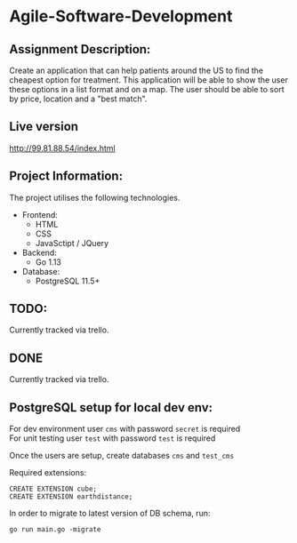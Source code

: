 # Agile-Software-Development
## Assignment Description:
Create an application that can help patients around the US to find the cheapest option for treatment. This application will be able to show the user these options in a list format and on a map. The user should be able to sort by price, location and a "best match".

## Live version
http://99.81.88.54/index.html

## Project Information:
The project utilises the following technologies.
* Frontend:
	* HTML
	* CSS
	* JavaSctipt / JQuery
* Backend:
	* Go 1.13
* Database:
	* PostgreSQL 11.5+

## TODO:
Currently tracked via trello.

## DONE
Currently tracked via trello.


## PostgreSQL setup for local dev env:
For dev environment user `cms` with password `secret` is required  
For unit testing user `test` with password `test` is required  

Once the users are setup, create databases `cms` and `test_cms`

Required extensions:
```
CREATE EXTENSION cube;
CREATE EXTENSION earthdistance;
```

In order to migrate to latest version of DB schema, run:
```
go run main.go -migrate
```  
